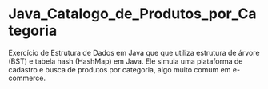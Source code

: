 # Java_Catalogo_de_Produtos_por_Categoria
Exercício de Estrutura de Dados em Java que que utiliza estrutura de árvore (BST) e tabela hash (HashMap) em Java. Ele simula uma plataforma de cadastro e busca de produtos por categoria, algo muito comum em e-commerce.
